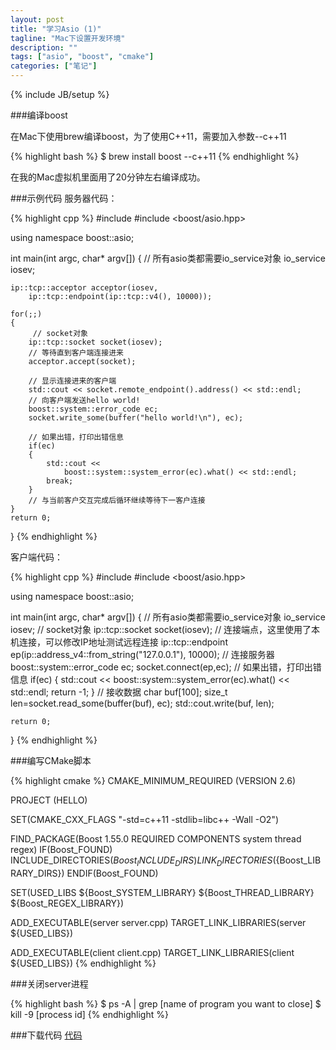```yaml
---
layout: post
title: "学习Asio (1)"
tagline: "Mac下设置开发环境"
description: ""
tags: ["asio", "boost", "cmake"]
categories: ["笔记"]
---
```

{% include JB/setup %}

###编译boost

在Mac下使用brew编译boost，为了使用C++11，需要加入参数--c++11

{% highlight bash %}
$ brew install boost --c++11
{% endhighlight %}

在我的Mac虚拟机里面用了20分钟左右编译成功。

###示例代码
服务器代码：

{% highlight cpp %}
#include <iostream>
#include <boost/asio.hpp>
 
using namespace boost::asio;
 
int main(int argc, char* argv[])
{
    // 所有asio类都需要io_service对象
    io_service iosev;

    ip::tcp::acceptor acceptor(iosev, 
        ip::tcp::endpoint(ip::tcp::v4(), 10000));

    for(;;)
    {
         // socket对象
        ip::tcp::socket socket(iosev);
        // 等待直到客户端连接进来
        acceptor.accept(socket);
 
        // 显示连接进来的客户端
        std::cout << socket.remote_endpoint().address() << std::endl;
        // 向客户端发送hello world!
        boost::system::error_code ec;
        socket.write_some(buffer("hello world!\n"), ec);
 
        // 如果出错，打印出错信息
        if(ec)
        {
            std::cout << 
                boost::system::system_error(ec).what() << std::endl;
            break;
        }
        // 与当前客户交互完成后循环继续等待下一客户连接
    }
    return 0;
}
{% endhighlight %}

客户端代码：

{% highlight cpp %}
#include <iostream>
#include <boost/asio.hpp>
 
using namespace boost::asio;
 
int main(int argc, char* argv[])
{
    // 所有asio类都需要io_service对象
    io_service iosev;
    // socket对象
    ip::tcp::socket socket(iosev);
    // 连接端点，这里使用了本机连接，可以修改IP地址测试远程连接
    ip::tcp::endpoint ep(ip::address_v4::from_string("127.0.0.1"), 10000);
    // 连接服务器
    boost::system::error_code ec;
    socket.connect(ep,ec);
    // 如果出错，打印出错信息
    if(ec)
    {
        std::cout << boost::system::system_error(ec).what() << std::endl;
        return -1;
    }
    // 接收数据
    char buf[100];
    size_t len=socket.read_some(buffer(buf), ec);
    std::cout.write(buf, len);
 
    return 0;
}
{% endhighlight %}

###编写CMake脚本

{% highlight cmake %}
CMAKE_MINIMUM_REQUIRED (VERSION 2.6)

PROJECT (HELLO)

SET(CMAKE_CXX_FLAGS "-std=c++11 -stdlib=libc++ -Wall -O2")

FIND_PACKAGE(Boost 1.55.0 REQUIRED COMPONENTS system thread regex)
IF(Boost_FOUND)
  INCLUDE_DIRECTORIES(${Boost_INCLUDE_DIRS})
  LINK_DIRECTORIES(${Boost_LIBRARY_DIRS})
ENDIF(Boost_FOUND)

SET(USED_LIBS ${Boost_SYSTEM_LIBRARY} ${Boost_THREAD_LIBRARY} ${Boost_REGEX_LIBRARY})

ADD_EXECUTABLE(server server.cpp)
TARGET_LINK_LIBRARIES(server ${USED_LIBS})

ADD_EXECUTABLE(client client.cpp)
TARGET_LINK_LIBRARIES(client ${USED_LIBS})
{% endhighlight %}

###关闭server进程

{% highlight bash %}
$ ps -A | grep [name of program you want to close]
$ kill -9 [process id]
{% endhighlight %}

###下载代码
[代码](https://github.com/Junch/asio/tree/master/hello)
